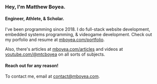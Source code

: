 ### Hey, I'm Matthew Boyea.
#### Engineer, Athlete, & Scholar.
I've been programming since 2018. I do full-stack website development, embedded systems programming, & videogame development. Check out my porfolio and resume at [mboyea.com/portfolio](https://www.mboyea.com/portfolio).

Also, there's articles at [mboyea.com/articles](https://www.mboyea.com/articles) and videos at [youtube.com/@mtcboyea](https://www.youtube.com/@mtcboyea) on all sorts of subjects.

#### Reach out for any reason!
To contact me, email at [contact@mboyea.com](mailto:contact@mboyea.com).

